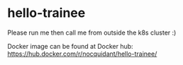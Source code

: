# hello-trainee

Please run me then call me from outside the k8s cluster :)

Docker image can be found at Docker hub: https://hub.docker.com/r/nocquidant/hello-trainee/
